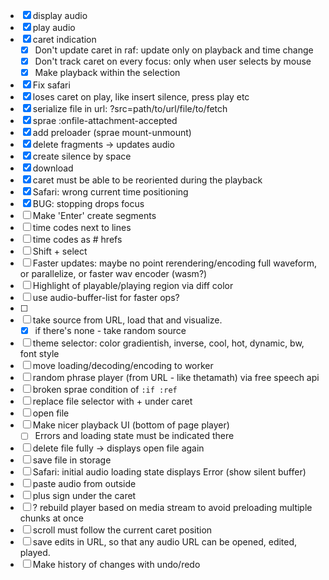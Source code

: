* [x] display audio
* [x] play audio
* [x] caret indication
  * [x] Don't update caret in raf: update only on playback and time change
  * [x] Don't track caret on every focus: only when user selects by mouse
  * [x] Make playback within the selection
* [x] Fix safari
* [x] loses caret on play, like insert silence, press play etc
* [x] serialize file in url: ?src=path/to/url/file/to/fetch
* [x] sprae :onfile-attachment-accepted
* [x] add preloader (sprae mount-unmount)
* [x] delete fragments -> updates audio
* [x] create silence by space
* [x] download
* [x] caret must be able to be reoriented during the playback
* [x] Safari: wrong current time positioning
* [x] BUG: stopping drops focus
* [ ] Make 'Enter' create segments
* [ ] time codes next to lines
* [ ] time codes as # hrefs
* [ ] Shift + select
* [ ] Faster updates: maybe no point rerendering/encoding full waveform, or parallelize, or faster wav encoder (wasm?)
* [ ] Highlight of playable/playing region via diff color
* [ ] use audio-buffer-list for faster ops?
* [ ]
* [ ] take source from URL, load that and visualize.
  * [x] if there's none - take random source
* [ ] theme selector: color gradientish, inverse, cool, hot, dynamic, bw, font style
* [ ] move loading/decoding/encoding to worker
* [ ] random phrase player (from URL - like thetamath) via free speech api
* [ ] broken sprae condition of `:if :ref`
* [ ] replace file selector with + under caret
* [ ] open file
* [ ] Make nicer playback UI (bottom of page player)
  * [ ] Errors and loading state must be indicated there
* [ ] delete file fully -> displays open file again
* [ ] save file in storage
* [ ] Safari: initial audio loading state displays Error (show silent buffer)
* [ ] paste audio from outside
* [ ] plus sign under the caret
* [ ] ? rebuild player based on media stream to avoid preloading multiple chunks at once
* [ ] scroll must follow the current caret position
* [ ] save edits in URL, so that any audio URL can be opened, edited, played.
* [ ] Make history of changes with undo/redo